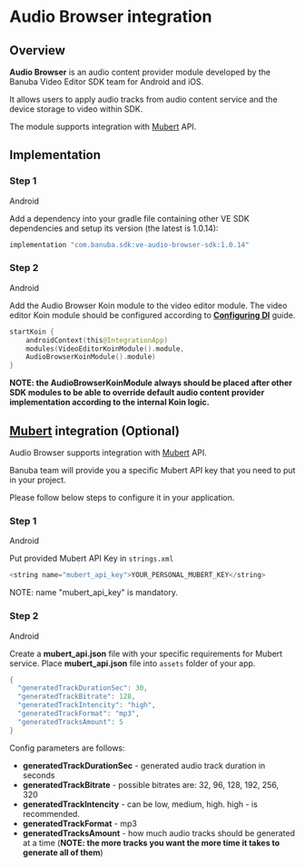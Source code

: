 # Audio Browser integration

## Overview

**Audio Browser** is an audio content provider module developed by the Banuba Video Editor SDK team for Android and iOS. 

It allows users to apply audio tracks from audio content service and the device storage to video within SDK.

The module supports integration with [Mubert](https://mubert.com/) API.

## Implementation

### Step 1

Android

Add a dependency into your gradle file containing other VE SDK dependencies and setup its version (the latest is 1.0.14):  

```kotlin
implementation "com.banuba.sdk:ve-audio-browser-sdk:1.0.14"
```

### Step 2

Android

Add the Audio Browser Koin module to the video editor module. The video editor Koin module should be configured according to **[Configuring DI](https://github.com/Banuba/ve-sdk-android-integration-sample#configure-di)** guide.

```kotlin
startKoin {
    androidContext(this@IntegrationApp)        
    modules(VideoEditorKoinModule().module,
    AudioBrowserKoinModule().module)
}
```

**NOTE: the AudioBrowserKoinModule always should be placed after other SDK modules to be able to override default audio content provider implementation according to the internal Koin logic.**



## [Mubert](https://mubert.com/) integration (Optional)

Audio Browser supports integration with [Mubert](https://mubert.com/) API.

Banuba team will provide you a specific Mubert API key that you need to put in your project. 

Please follow below steps to configure it in your application.

### Step 1

Android

Put provided Mubert API Key in `strings.xml`

```kotlin
<string name="mubert_api_key">YOUR_PERSONAL_MUBERT_KEY</string> 
```

NOTE:  name "mubert_api_key"  is mandatory.

### Step 2

Android

Create a **mubert_api.json** file with your specific requirements for Mubert service. Place  **mubert_api.json** file into `assets` folder of your app.

```kotlin
{
  "generatedTrackDurationSec": 30,
  "generatedTrackBitrate": 128,
  "generatedTrackIntencity": "high",
  "generatedTrackFormat": "mp3",
  "generatedTracksAmount": 5
}
```

Config parameters are follows:

- **generatedTrackDurationSec** - generated audio track duration in seconds
- **generatedTrackBitrate** - possible bitrates are: 32, 96, 128, 192, 256, 320
- **generatedTrackIntencity** - can be low, medium, high. high - is recommended.
- **generatedTrackFormat** - mp3
- **generatedTracksAmount** - how much audio tracks should be generated at a time (**NOTE: the more tracks you want the more time it takes to generate all of them**)
